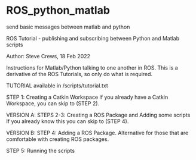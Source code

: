 # ROS_python_matlab
send basic messages between matlab and python

ROS Tutorial - publishing and subscribing between Python and Matlab scripts

Author: Steve Crews, 18 Feb 2022


Instructions for Matlab/Python talking to one another in ROS. This is a derivative of the ROS Tutorials, so only do what is required.


TUTORIAL available in /scripts/tutorial.txt


STEP 1: Creating a Catkin Workspace
If you already have a Catkin Workspace, you can skip to (STEP 2).

VERSION A: 
STEPS 2-3: Creating a ROS Package and Adding some scripts
If you already know this you can skip to (STEP 4). 

VERSION B: 
STEP 4: Adding a ROS Package.
Alternative for those that are comfortable with creating ROS packages.

STEP 5: Running the scripts



